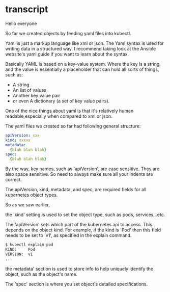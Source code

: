 # transcript

Hello everyone

So far we created objects by feeding yaml files into kubectl.

Yaml is just a markup language like xml or json. The Yaml syntax is used for writing data in a structured way. I recommend taking look at the Ansible website's yaml guide if you want to learn about the syntax.

Basically YAML is based on a key-value system. Where the key is a string, and the value is essentially a placeholder that can hold all sorts of things, such as:

- A string
- An list of values
- Another key value pair
- or even A dictionary (a set of key value pairs).

One of the nice things about yaml is that it's relatively human readable,especially when compared to xml or json. 

The yaml files we created so far had following general structure:

```yaml
apiVersion: xxx
kind: xxxxx
metadata:
  {blah blah blah}
spec:
  {blah blah blah}
```

By the way, key names, such as 'apiVersion', are case sensitive. They are also space sensitive. So need to always make sure all your indents are correct.


The apiVersion, kind, metadata, and spec, are required fields for all kubernetes object types.

So as we saw earlier,

the 'kind' setting is used to set the object type, such as pods, services,..etc.


The 'apiVersion' sets which part of the kubernetes api to access. This depends on the object kind. For example, if the kind is 'Pod' then this field needs to be set to 'v1', as specified in the explain command.

```bash
$ kubectl explain pod
KIND:     Pod
VERSION:  v1
...
```


the metadata' section is used to store info to help uniquely identify the object, such as the object's name.

The 'spec' section is where you set object's detailed specifications.
